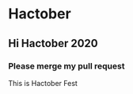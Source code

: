 <h1>Hactober</h1>
<h2>Hi Hactober 2020</h1>
<h3>Please merge my pull request</h3>
<p>This is Hactober Fest</p>
